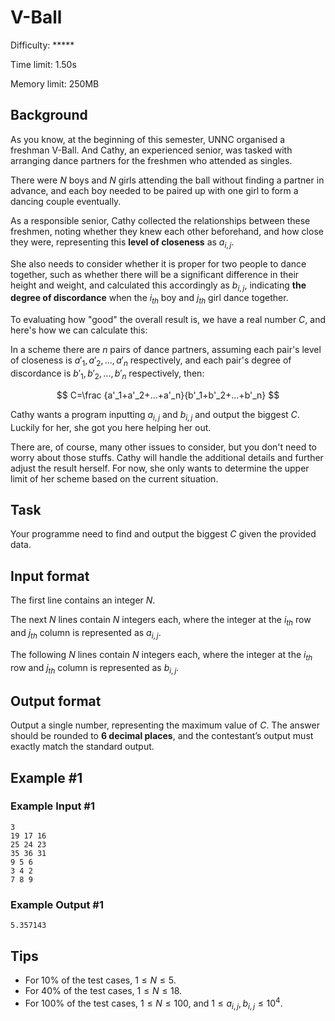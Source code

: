 # V-Ball

Difficulty: *****

Time limit: 1.50s

Memory limit: 250MB

## Background

As you know, at the beginning of this semester, UNNC organised a freshman V-Ball. And Cathy, an experienced senior, was tasked with arranging dance partners for the freshmen who attended as singles.

There were $N$ boys and $N$ girls attending the ball without finding a partner in advance, and each boy needed to be paired up with one girl to form a dancing couple eventually.

As a responsible senior, Cathy collected the relationships between these freshmen, noting whether they knew each other beforehand, and how close they were, representing this **level of closeness** as $a_{i,j}$.

She also needs to consider whether it is proper for two people to dance together, such as whether there will be a significant difference in their height and weight, and calculated this accordingly as $b_{i,j}$, indicating **the degree of discordance** when the $i_{th}$ boy and $j_{th}$ girl dance together.

To evaluating how "good" the overall result is, we have a real number $C$, and here's how we can calculate this:

In a scheme there are $n$ pairs of dance partners, assuming each pair's level of closeness is $a'_1,a'_2,...,a'_n$ respectively, and each pair's degree of discordance is $b'_1,b'_2,...,b'_n$ respectively, then:

$$
C=\frac {a'_1+a'_2+...+a'_n}{b'_1+b'_2+...+b'_n}
$$

Cathy wants a program inputting $a_{i,j}$ and $b_{i,j}$ and output the biggest $C$. Luckily for her, she got you here helping her out.

There are, of course, many other issues to consider, but you don't need to worry about those stuffs. Cathy will handle the additional details and further adjust the result herself. For now, she only wants to determine the upper limit of her scheme based on the current situation.

## Task

Your programme need to find and output the biggest $C$ given the provided data.

## Input format

The first line contains an integer $N$.

The next $N$ lines contain $N$ integers each, where the integer at the $i_{th}$ row and $j_{th}$ column is represented as $a_{i,j}$.

The following $N$ lines contain $N$ integers each, where the integer at the $i_{th}$ row and $j_{th}$ column is represented as $b_{i,j}$.

## Output format

Output a single number, representing the maximum value of $C$. The answer should be rounded to **6 decimal places**, and the contestant’s output must exactly match the standard output.

## Example #1

### Example Input #1

```in
3
19 17 16
25 24 23
35 36 31
9 5 6
3 4 2
7 8 9
```

### Example Output #1

```out
5.357143
```

## Tips

- For 10% of the test cases, $1 \le N \le 5$.
- For 40% of the test cases, $1 \le N \le 18$.
- For 100% of the test cases, $1 \le N \le 100$, and $1 \le a_{i,j}, b_{i,j} \le 10^4$.
